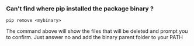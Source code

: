 ### Can't find where pip installed the package binary ? 
`pip remove <mybinary>` 

The command above will show the files that will be deleted and prompt you to confirm. Just answer no and add the binary parent folder to your PATH
